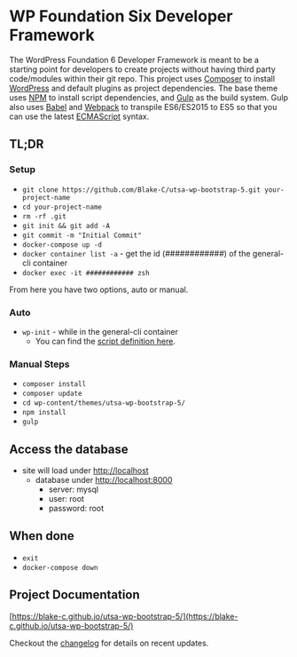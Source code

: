 # WP Foundation Six Developer Framework

The WordPress Foundation 6 Developer Framework is meant to be a starting point for developers to create projects without having third party code/modules within their git repo. This project uses [Composer](https://getcomposer.org/) to install [WordPress](https://wordpress.org/) and default plugins as project dependencies. The base theme uses [NPM](https://www.npmjs.com/) to install script dependencies, and [Gulp](http://gulpjs.com/) as the build system. Gulp also uses [Babel](http://babeljs.io/) and [Webpack](https://webpack.github.io/) to transpile ES6/ES2015 to ES5 so that you can use the latest [ECMAScript](https://en.wikipedia.org/wiki/ECMAScript) syntax.

## TL;DR

### Setup

-   `git clone https://github.com/Blake-C/utsa-wp-bootstrap-5.git your-project-name`
-   `cd your-project-name`
-   `rm -rf .git`
-   `git init && git add -A`
-   `git commit -m "Initial Commit"`
-   `docker-compose up -d`
-   `docker container list -a` - get the id (############) of the general-cli container
-   `docker exec -it ############ zsh`

From here you have two options, auto or manual.

### Auto

-   `wp-init` - while in the general-cli container
    -   You can find the [script definition here](https://github.com/Blake-C/general-cli/blob/master/custom-scripts/global-scripts.zsh#L54).

### Manual Steps

-   `composer install`
-   `composer update`
-   `cd wp-content/themes/utsa-wp-bootstrap-5/`
-   `npm install`
-   `gulp`

## Access the database

-   site will load under [http://localhost](http://localhost)
    -   database under [http://localhost:8000](http://localhost:8000)
        -   server: mysql
        -   user: root
        -   password: root

## When done

-   `exit`
-   `docker-compose down`

## Project Documentation

[https://blake-c.github.io/utsa-wp-bootstrap-5/](https://blake-c.github.io/utsa-wp-bootstrap-5/)

Checkout the [changelog](https://github.com/Blake-C/utsa-wp-bootstrap-5/blob/master/CHANGELOG.md) for details on recent updates.
